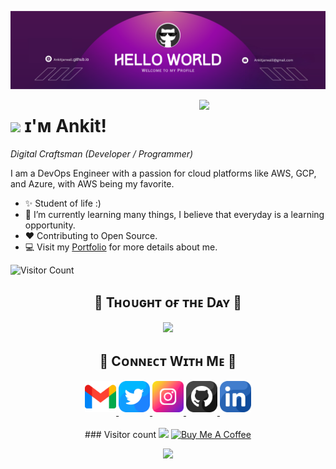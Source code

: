 <!--Banner-->
![Ankit Banner Image](./banner.png)

<!--Night Owl image-->
<div>
  <img align="right" width="40%" src="https://owlbertsio-resized.s3.amazonaws.com/Popper.psd.full.png">
</div>

<!--Header Name-->
# <img src="https://emojis.slackmojis.com/emojis/images/1531849430/4246/blob-sunglasses.gif?1531849430" width="30"/> ɪ'ᴍ Ankit! 
*Digital Craftsman (Developer / Programmer)*
<br /> 

<!--Start Intro-->               
<p align="left">I am a DevOps Engineer with a passion for cloud platforms like AWS, GCP, and Azure, with AWS being my favorite. </p>

- ✨ Student of life :)
- 🌱 I’m currently learning many things, I believe that everyday is a learning opportunity.
- ❤ Contributing to Open Source.
- 💻 Visit my <a href="https://ankitjarwall.github.io/Ankit/" target="_blank">Portfolio</a> for more details about me.

<!--End Intro-->

<!--Profile Count Badge-->
<p align="left">
  <img src="https://profile-counter.glitch.me/Ankitjarwall/count.svg" alt="Visitor Count" />
</p>

<!--Dynamic Quote card updates everyday at 12 PM--> 
<h2 align="center">🌟 Tʜᴏᴜɢʜᴛ ᴏғ ᴛʜᴇ Dᴀʏ 🌟</h2>

<!--STARTS_HERE_QUOTE_CARD-->
<p align="center">
    <img src="https://readme-daily-quotes.vercel.app/api?author=Abraham%20Lincoln&quote=I%20would%20rather%20be%20a%20little%20nobody%2C%20then%20to%20be%20an%20evil%20somebody.&theme=dark&bg_color=220a28&author_color=ffeb95&accent_color=c56a90">
</p>
<!--ENDS_HERE_QUOTE_CARD-->



<!--Contact Section--> 

<h2 align="center">🤝 Cᴏɴɴᴇᴄᴛ Wɪᴛʜ Mᴇ 🤝 </h2>
<div align="center">
  
<a href="mailto:ankitjarwalll@gmail.com" target="_blank">
<img src="./gmail.png" width=50 height=50 alt="ankitjarwalll@gmail.com" style="margin-bottom: 5px;" />
</a>

<a href="https://x.com/ankitjarwall" target="_blank">
<img src="./twitter.png" width=50 height=50 alt="ankitjarwall" style="margin-bottom: 5px;" />
</a>

<a href="https://www.instagram.com/ankitjarwall" target="_blank">
<img src="./instagram.png" width=50 height=50 alt="ankitjarwall" style="margin-bottom: 5px;" />
</a>

<a href="https://www.githubcom/ankitjarwall" target="_blank">
<img src="./github.png" width=50 height=50 alt="ankitjarwall" style="margin-bottom: 5px;" />
</a>

<a href="https://www.linkedin.com/in/ankitjarwall/" target="_blank">
<img src="./linkedin.png" width=50 height=50 alt="linkedin" style="margin-bottom: 5px;" />
</a>
</div>
<br/>



<!--Buy me a coffee-->
<div align="center">
  ### Visitor count
<img src="https://profile-counter.glitch.me/Ankitjarwall/count.svg" />
<a href="https://www.buymeacoffee.com/ankitjarwall" target="_blank"><img src="https://cdn.buymeacoffee.com/buttons/v2/default-yellow.png" alt="Buy Me A Coffee" style="height: 40px !important;width: 200px !important;" ></a>
</div>


<!--Footer--> 
<p align="center">
  <img src="https://capsule-render.vercel.app/api?type=waving&color=gradient&height=65&section=footer"/>
</p>           
